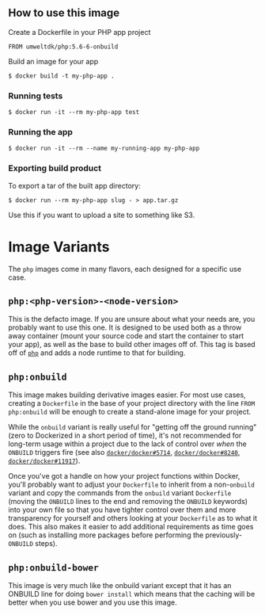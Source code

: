 
## How to use this image

Create a Dockerfile in your PHP app project

```
FROM umweltdk/php:5.6-6-onbuild
````

Build an image for your app

```
$ docker build -t my-php-app .
```

### Running tests

```
$ docker run -it --rm my-php-app test
```

### Running the app

```
$ docker run -it --rm --name my-running-app my-php-app
```

### Exporting build product

To export a tar of the built app directory:

```
$ docker run --rm my-php-app slug - > app.tar.gz
```

 Use this if you want to upload a site to something like S3.

# Image Variants

The `php` images come in many flavors, each designed for a specific use case.

## `php:<php-version>-<node-version>`

This is the defacto image. If you are unsure about what your needs are, you probably want to use this one. It is designed to be used both as a throw away container (mount your source code and start the container to start your app), as well as the base to build other images off of. This tag is based off of [`php`](https://registry.hub.docker.com/_/php/) and adds a node runtime to that for building.

## `php:onbuild`

This image makes building derivative images easier. For most use cases, creating a `Dockerfile` in the base of your project directory with the line `FROM php:onbuild` will be enough to create a stand-alone image for your project.

While the `onbuild` variant is really useful for "getting off the ground running" (zero to Dockerized in a short period of time), it's not recommended for long-term usage within a project due to the lack of control over *when* the `ONBUILD` triggers fire (see also [`docker/docker#5714`](https://github.com/docker/docker/issues/5714), [`docker/docker#8240`](https://github.com/docker/docker/issues/8240), [`docker/docker#11917`](https://github.com/docker/docker/issues/11917)).

Once you've got a handle on how your project functions within Docker, you'll probably want to adjust your `Dockerfile` to inherit from a non-`onbuild` variant and copy the commands from the `onbuild` variant `Dockerfile` (moving the `ONBUILD` lines to the end and removing the `ONBUILD` keywords) into your own file so that you have tighter control over them and more transparency for yourself and others looking at your `Dockerfile` as to what it does. This also makes it easier to add additional requirements as time goes on (such as installing more packages before performing the previously-`ONBUILD` steps).

## `php:onbuild-bower`

This image is very much like the onbuild variant except that it has an ONBUILD line for doing ```bower install``` which means that the caching will be better when you use bower and you use this image.


